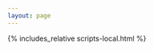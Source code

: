 ```yaml
---
layout: page
---
```


{% includes_relative scripts-local.html %}

<style>
   .wrapper {margin-left: 10px;}
   .page-content {mid-width: 500px;}
}
</style>

<script src="https://plugin.humdrum.org/scripts/humdrum-notation-plugin-worker.js">
</script>

<script>
   let cgi = getCgiParameters(); 
   let filename = "Cha2001-De_profundis_clamavi.krn";
   let matches = filename.match(/([A-Z][a-z][a-z])(\d{4}[^-]*)-/);
   let composer = matches[1];
   let id = matches[1] + matches[2];
   // In the future I need to allow for main instead of master:
   // let url = `https://github.com/benory/1520s-project/blob/main/humdrum/${composer}/${id}/${filename}`;
   let url = `https://raw.githubusercontent.com/benory/1520s-project/main/humdrum/${composer}/${filename}`;
              https://raw.githubusercontent.com/benory/1520s-project/main/humdrum/Cha/Cha2001-De_profundis_clamavi.krn
   displayHumdrum({
      source: "my-score",
      url: url,
      autoResize: "true",
      header: "true"
   });
<!-- See https://plugin.humdrum.org/options/#list for more display options -->
</script>

<script type="text/x-humdrum" id="my-score">
</script>